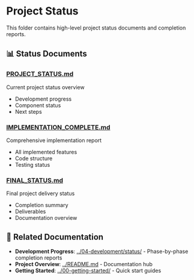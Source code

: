 # Project Status

This folder contains high-level project status documents and completion reports.

## 📊 Status Documents

### [PROJECT_STATUS.md](PROJECT_STATUS.md)
Current project status overview
- Development progress
- Component status
- Next steps

### [IMPLEMENTATION_COMPLETE.md](IMPLEMENTATION_COMPLETE.md)
Comprehensive implementation report
- All implemented features
- Code structure
- Testing status

### [FINAL_STATUS.md](FINAL_STATUS.md)
Final project delivery status
- Completion summary
- Deliverables
- Documentation overview

## 🔗 Related Documentation

- **Development Progress**: [../04-development/status/](../04-development/status/) - Phase-by-phase completion reports
- **Project Overview**: [../README.md](../README.md) - Documentation hub
- **Getting Started**: [../00-getting-started/](../00-getting-started/) - Quick start guides
